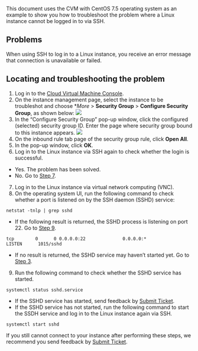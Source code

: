 This document uses the CVM with CentOS 7.5 operating system as an example to show you how to troubleshoot the problem where a Linux instance cannot be logged in to via SSH.

## Problems

When using SSH to log in to a Linux instance, you receive an error message that connection is unavailable or failed.

## Locating and troubleshooting the problem

1. Log in to the [Cloud Virtual Machine Console](https://console.cloud.tencent.com/cvm).
2. On the instance management page, select the instance to be troubleshot and choose **More* > **Security Group** > **Configure Security Group**, as shown below:
![](https://main.qcloudimg.com/raw/deff7af1803cc95cfd45036b850a9cb6.png)
3. In the “Configure Security Group” pop-up window, click the configured (selected) security group ID.
Enter the page where security group bound to this instance appears.
![](https://main.qcloudimg.com/raw/8beddaae54897226d160c7d54c488990.png)
4. On the inbound rule tab page of the security group rule, click **Open All**.
5. In the pop-up window, click **OK**.
6. Log in to the Linux instance via SSH again to check whether the login is successful.
 - Yes. The problem has been solved.
 - No. Go to [Step 7](#step07).
7. <span id="step07">Log in to the Linux instance via virtual network computing (VNC).</span>
8. On the operating system UI, run the following command to check whether a port is listened on by the SSH daemon (SSHD) service:
```
netstat -tnlp | grep sshd
```
 - If the following result is returned, the SSHD process is listening on port 22. Go to [Step 9](#step09).
```
tcp        0      0 0.0.0.0:22              0.0.0.0:*               LISTEN      1015/sshd  
```
 - If no result is returned, the SSHD service may haven’t started yet. Go to [Step 3](#step03).
9. <span id="step09">Run the following command to check whether the SSHD service has started.</span>
```
systemctl status sshd.service
```
 - If the SSHD service has started, send feedback by [Submit Ticket](https://console.cloud.tencent.com/workorder/category).
 - If the SSHD service has not started, run the following command to start the SSDH service and log in to the Linux instance again via SSH.
```
systemctl start sshd
```

If you still cannot connect to your instance after performing these steps, we recommend you send feedback by [Submit Ticket](https://console.cloud.tencent.com/workorder/category).





